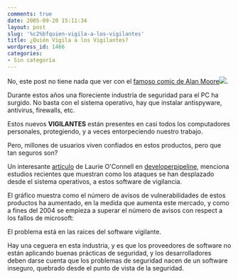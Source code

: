 ```yaml
---
comments: true
date: 2005-09-20 15:11:34
layout: post
slug: '%c2%bfquien-vigila-a-los-vigilantes'
title: ¿Quién Vigila a los Vigilantes?
wordpress_id: 1466
categories:
- Sin categoría
---
```


No, este post no tiene nada que ver con el [famoso comic de Alan Moore](http://replay.waybackmachine.org/20060211180559/http://www.amazon.com/exec/obidos/redirect?link_code=ur2&camp=1789&tag=lanaturaledel-20&creative=9325&path=tg/detail/-/0930289234?v=glance)![](http://replay.waybackmachine.org/20060211180559im_/http://www.assoc-amazon.com/e/ir?t=lanaturaledel-20&l=ur2&o=1).

Durante estos años una floreciente industria de seguridad para el PC ha surgido. No basta con el sistema operativo, hay que instalar antispyware, antivirus, firewalls, etc.

Estos nuevos **VIGILANTES** están presentes en casi todos los computadores personales, protegiendo, y a veces entorpeciendo nuestro trabajo.

Pero, millones de usuarios viven confiados en estos productos, pero que tan seguros son?

Un interesante [artículo](http://replay.waybackmachine.org/20060211180559/http://devnet.developerpipeline.com/documents/s=9855/sdm0509a/) de Laurie O'Connell en [developerpipeline](http://replay.waybackmachine.org/20060211180559/http://devnet.developerpipeline.com/), menciona estudios recientes que muestran como los ataques se han desplazado desde el sistema operativos, a estos software de vigilancia.

El gráfico muestra como el número de avisos de vulnerabilidades de estos productos ha aumentado, en la medida que aumenta este mercado, y como a fines del 2004 se empieza a superar el número de avisos con respect a los fallos de microsoft:

El problema está en las raices del software vigilante.

Hay una ceguera en esta industria, y es que los proveedores de software no están aplicando buenas prácticas de seguridad, y los desarrolladores deben darse cuenta que los problemas de seguridad nacen de un software inseguro, quebrado desde el punto de vista de la seguridad.
